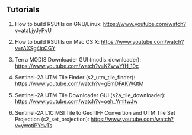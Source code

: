 
## Tutorials

1. How to build RSUtils on GNU/Linux:
    https://www.youtube.com/watch?v=ataLjyJyPvU

2. How to build RSUtils on Mac OS X:
    https://www.youtube.com/watch?v=rAXSg4joCGY

3. Terra MODIS Downloader GUI (modis_downloader):
    https://www.youtube.com/watch?v=KZwwYfH_10c

4. Sentinel-2A UTM Tile Finder (s2_utm_tile_finder):
    https://www.youtube.com/watch?v=gEmDFAKWQtM

5. Sentinel-2A UTM Tile Downloader GUI (s2a_tile_downloader):
    https://www.youtube.com/watch?v=oeh_YmltwJw

6. Sentinel-2A L1C MSI Tile to GeoTIFF Convertion and UTM Tile Set Projection (s2_set_projection):
    https://www.youtube.com/watch?v=ywotiPYdvTs
